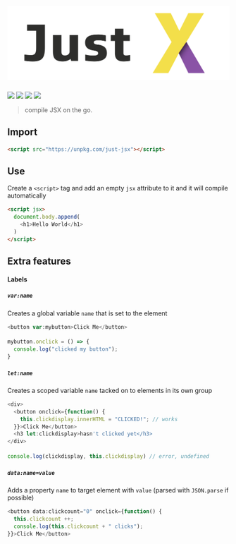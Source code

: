 <h1 align="center">
<img src="just-jsx.png">
</h1>

![](https://img.shields.io/npm/dt/just-jsx?style=for-the-badge) ![](https://img.shields.io/github/issues/ephf/just-jsx?style=for-the-badge) ![](https://img.shields.io/npm/l/just-jsx?style=for-the-badge) ![](https://img.shields.io/npm/v/just-jsx?style=for-the-badge)

> compile JSX on the go.

## Import

```html
<script src="https://unpkg.com/just-jsx"></script>
```

## Use

Create a `<script>` tag and add an empty `jsx` attribute to it and it will compile automatically

```html
<script jsx>
  document.body.append(
    <h1>Hello World</h1>
  )
</script>
```

## Extra features

#### Labels

##### `var:name`

Creates a global variable `name` that is set to the element

```js
<button var:mybutton>Click Me</button>

mybutton.onclick = () => {
  console.log("clicked my button");
}
```

##### `let:name`

Creates a scoped variable `name` tacked on to elements in its own group

```js
<div>
  <button onclick={function() {
    this.clickdisplay.innerHTML = "CLICKED!"; // works
  }}>Click Me</button>
  <h3 let:clickdisplay>hasn't clicked yet</h3>
</div>

console.log(clickdisplay, this.clickdisplay) // error, undefined
```

##### `data:name=value`

Adds a property `name` to target element with `value` (parsed with `JSON.parse` if possible)

```js
<button data:clickcount="0" onclick={function() {
  this.clickcount ++;
  console.log(this.clickcount + " clicks");
}}>Click Me</button>
```